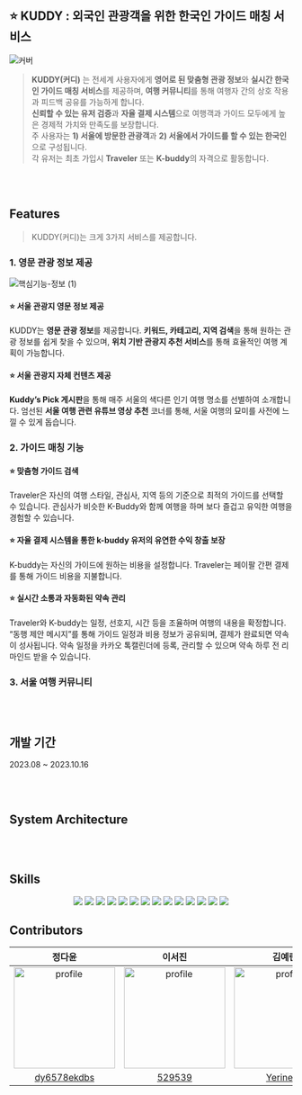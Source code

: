 ## ⭐ KUDDY : 외국인 관광객을 위한 한국인 가이드 매칭 서비스 
![커버](https://github.com/KUDDY-2023/KUDDY-front/assets/81161750/f7d569b6-fc3d-470a-983d-699189484dd5)


> **KUDDY(커디)** 는 전세계 사용자에게 **영어로 된 맞춤형 관광 정보**와 **실시간 한국인 가이드 매칭 서비스**를 제공하며, **여행 커뮤니티**를 통해 여행자 간의 상호 작용과 피드백 공유를 가능하게 합니다. </br>
**신뢰할 수 있는 유저 검증**과 **자율 결제 시스템**으로 여행객과 가이드 모두에게 높은 경제적 가치와 만족도를 보장합니다. </br>
주 사용자는 **1) 서울에 방문한 관광객**과 **2) 서울에서 가이드를 할 수 있는 한국인**으로 구성됩니다. </br>
각 유저는 최초 가입시 **Traveler** 또는 **K-buddy**의 자격으로 활동합니다. 

</br></br>

## Features
> KUDDY(커디)는 크게 3가지 서비스를 제공합니다.

### 1. 영문 관광 정보 제공
![핵심기능-정보 (1)](https://github.com/KUDDY-2023/KUDDY-front/assets/81161750/083ac16d-239e-45bd-b561-46dbf5c35192)

#### ⭐ 서울 관광지 영문 정보 제공 
KUDDY는 **영문 관광 정보**를 제공합니다. **키워드, 카테고리, 지역 검색**을 통해 원하는 관광 정보를 쉽게 찾을 수 있으며, **위치 기반 관광지 추천 서비스**를 통해 효율적인 여행 계획이 가능합니다. 

#### ⭐ 서울 관광지 자체 컨텐츠 제공 
**Kuddy’s Pick 게시판**을 통해 매주 서울의 색다른 인기 여행 명소를 선별하여 소개합니다. 엄선된 **서울 여행 관련 유튜브 영상 추천** 코너를 통해, 서울 여행의 묘미를 사전에 느낄 수 있게 돕습니다.


### 2. 가이드 매칭 기능

#### ⭐ 맞춤형 가이드 검색 
Traveler은 자신의 여행 스타일, 관심사, 지역 등의 기준으로 최적의 가이드를 선택할 수 있습니다. 
관심사가 비슷한 K-Buddy와 함께 여행을 하며 보다 즐겁고 유익한 여행을 경험할 수 있습니다.

#### ⭐ 자율 결제 시스템을 통한 k-buddy 유저의 유연한 수익 창출 보장 
K-buddy는 자신의 가이드에 원하는 비용을 설정합니다. 
Traveler는 페이팔 간편 결제를 통해 가이드 비용을 지불합니다. 

#### ⭐ 실시간 소통과 자동화된 약속 관리 
Traveler와 K-buddy는 일정, 선호지, 시간 등을 조율하며 여행의 내용을 확정합니다. 
“동행 제안 메시지”를 통해 가이드 일정과 비용 정보가 공유되며, 결제가 완료되면 약속이 성사됩니다. 
약속 일정을 카카오 톡캘린더에 등록, 관리할 수 있으며 약속 하루 전 리마인드 받을 수 있습니다. 

### 3. 서울 여행 커뮤니티 

</br></br>

## 개발 기간 
2023.08 ~ 2023.10.16 

</br></br>

## System Architecture

</br></br>

## Skills
<div align=center>
<img src="https://img.shields.io/badge/Typescript-3178C6?style=flat-square&logo=typescript&logoColor=white">
<img src="https://img.shields.io/badge/React-61DAFB?style=flat-square&logo=React&logoColor=white">   
<img src="https://img.shields.io/badge/axios-5A29E4?style=flat-square&logo=Axios&logoColor=white"> 
<img src="https://img.shields.io/badge/craco-3178C6?style=flat-square"> <img src="https://img.shields.io/badge/SCSS-CC6699?style=flat-square&logo=sass&logoColor=white"> <img src="https://img.shields.io/badge/sweetalert2-764ABC?style=flat-square"> <img src="https://img.shields.io/badge/swiper-6332F6?style=flat-square&logo=swiper&logoColor=white"> <img src="https://img.shields.io/badge/bootstrap-7952B3?style=flat-square&logo=bootstrap&logoColor=white"> <img src="https://img.shields.io/badge/MUI-007FFF?style=flat-square&logo=mui&logoColor=white"> <img src="https://img.shields.io/badge/Prettier-F7B93E?style=flat-square&logo=prettier&logoColor=white"> <img src="https://img.shields.io/badge/Figma -F24E1E?style=flat-square&logo=Figma&logoColor=white"/> <img src="https://img.shields.io/badge/GitHub -181717?style=flat-square&logo=GitHub&logoColor=white"/> <img src="https://img.shields.io/badge/Vercel-000000?style=flat-square&logo=Vercel&logoColor=white"> <img src="https://img.shields.io/badge/npm-CB3837?style=flat-square&logo=npm&logoColor=white">  


</div>

## Contributors 

<table>
<thead>
<tr>
<th align="center">정다윤</th>
<th align="center">이서진</th>
<th align="center">김예린</th>
</tr>
</thead>
<tbody>
<tr>
<td align="center"><a target="_blank" rel="noopener noreferrer nofollow" href="https://avatars.githubusercontent.com/u/81161750?v=4">
  <img src="https://avatars.githubusercontent.com/u/81161750?v=4" alt="profile" width="180" height="180" style="max-width: 100%;"></a></td>
<td align="center"><a target="_blank" rel="noopener noreferrer nofollow" href="https://avatars.githubusercontent.com/u/102040717?v=4">
  <img src="https://avatars.githubusercontent.com/u/102040717?v=4" alt="profile" width="180" height="180" style="max-width: 100%;"></a></td>
<td align="center"><a target="_blank" rel="noopener noreferrer nofollow" href="https://avatars.githubusercontent.com/u/87409442?v=4">
  <img src="https://avatars.githubusercontent.com/u/87409442?v=4" alt="profile" width="180" height="180" style="max-width: 100%;"></a></td>
</tr>
<tr>
<td align="center"><a href="https://github.com/dy6578ekdbs">dy6578ekdbs</a></td>
<td align="center"><a href="https://github.com/529539">529539</a></td>
<td align="center"><a href="https://github.com/Yerineee">Yerineee</a></td>
</tr>
</tbody>
</table>
